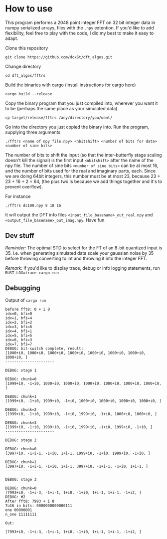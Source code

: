 # How to use

This program performs a 2048 point integer FFT on 32 bit integer data in numpy serialized arrays, files with the `.npy` extention. If you'd like to add flexibility, feel free to play with the code, I did my best to make it easy to adapt. 

Clone this repository

```
git clone https://github.com/dcxSt/dft_algos.git
```

Change directory 

```
cd dft_algos/fftrs
```

Build the binaries with cargo (install instructions for cargo [here](https://doc.rust-lang.org/cargo/getting-started/installation.html))

```
cargo build --release
```

Copy the binary program that you just compiled into, wherever you want it to be (perhaps the same place as your simulated data)

```
cp target/release/fftrs /any/directory/you/want/
```

Go into the directory you just copied the binary into. Run the program, supplying three arguments

```
./fftrs <name of npy file.npy> <nbitshift> <number of bits for data> <number of sine bits>
```

The number of bits to shift the input (so that the inter-butterfly stage scaling doesn't kill the signal) is the first input `<nbitshift>` after the name of the npy file. The number of sine bits `<number of sine bits>` can be at most 16, and the number of bits used for the real and imaginary parts, each. Since we are doing 64bit integers, this number must be at most 23, because 23 + 23 + 16 + 2 = 64, (the plus two is because we add things together and it's to prevent overflow). 

For instance

```
./fftrs dc100.npy 8 18 16
```

It will output the DFT info files `<input_file_basename>_out_real.npy` and `<output_file_basename>_out_imag.npy`. Have fun. 



## Dev stuff

*Reminder:* The optimal STD to select for the FT of an 8-bit quantized input is 35. I.e. when generating simulated data scale your gaussian noise by 35 before throwing converting to int and throwing it into the integer FFT. 

*Remark:* if you'd like to display trace, debug or info logging statements, run `RUST_LOG=trace cargo run`

## Debugging 

Output of `cargo run`

```
before fft8: 0 + i 0
idx=0, bfi=0
idx=1, bfi=4
idx=2, bfi=2
idx=3, bfi=6
idx=4, bfi=1
idx=5, bfi=5
idx=6, bfi=3
idx=7, bfi=7
DEBUG: bit-switch complete, result:
[1000+i0, 1000+i0, 1000+i0, 1000+i0, 1000+i0, 1000+i0, 1000+i0, 1000+i0, ]
----------------------

DEBUG: stage 1

DEBUG: chunk=0
[1999+i0, -1+i0, 1000+i0, 1000+i0, 1000+i0, 1000+i0, 1000+i0, 1000+i0, ]

DEBUG: chunk=1
[1999+i0, -1+i0, 1999+i0, -1+i0, 1000+i0, 1000+i0, 1000+i0, 1000+i0, ]

DEBUG: chunk=2
[1999+i0, -1+i0, 1999+i0, -1+i0, 1999+i0, -1+i0, 1000+i0, 1000+i0, ]

DEBUG: chunk=3
[1999+i0, -1+i0, 1999+i0, -1+i0, 1999+i0, -1+i0, 1999+i0, -1+i0, ]
----------------------

DEBUG: stage 2

DEBUG: chunk=0
[3997+i0, -1+i-1, -1+i0, 1+i-1, 1999+i0, -1+i0, 1999+i0, -1+i0, ]

DEBUG: chunk=1
[3997+i0, -1+i-1, -1+i0, 1+i-1, 3997+i0, -1+i-1, -1+i0, 1+i-1, ]
----------------------

DEBUG: stage 3

DEBUG: chunk=0
[7993+i0, -1+i-3, -1+i-1, 1+i0, -1+i0, 1+i-1, 1+i-1, -1+i2, ]
DEBUG: #2
After fft8: 7993 + i 0
7u16 in bits: 0000000000000111
one 00000001
n_one 11111111

Out:

[7993+i0, -1+i-3, -1+i-1, 1+i0, -1+i0, 1+i-1, 1+i-1, -1+i2, ]
```


